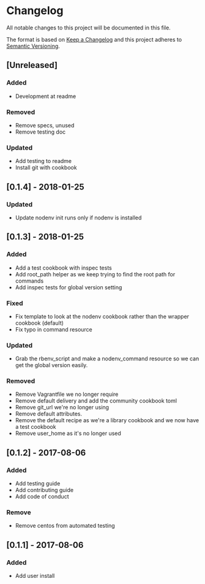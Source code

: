 # Changelog
All notable changes to this project will be documented in this file.

The format is based on [Keep a Changelog](http://keepachangelog.com/en/1.0.0/)
and this project adheres to [Semantic Versioning](http://semver.org/spec/v2.0.0.html).

## [Unreleased]
### Added
- Development at readme
### Removed
- Remove specs, unused
- Remove testing doc
### Updated
- Add testing to readme
- Install git with cookbook

## [0.1.4] - 2018-01-25
### Updated
- Update nodenv init runs only if nodenv is installed

## [0.1.3] - 2018-01-25
### Added
- Add a test cookbook with inspec tests
- Add root_path helper as we keep trying to find the root path for commands
- Add inspec tests for global version setting
### Fixed
- Fix template to look at the nodenv cookbook rather than the wrapper cookbook (default)
- Fix typo in command resource
### Updated
- Grab the rbenv_script and make a nodenv_command resource so we can get the global version easily.
### Removed
- Remove Vagrantfile we no longer require
- Remove default delivery and add  the community cookbook toml
- Remove git_url we're no longer using
- Remove default attributes.
- Remove the default recipe as we're a library cookbook and we now have a test cookbook
- Remove user_home as it's no longer used

## [0.1.2] - 2017-08-06
### Added
- Add testing guide
- Add contributing guide
- Add code of conduct
### Remove
- Remove centos from automated testing

## [0.1.1] - 2017-08-06
### Added
- Add user install
